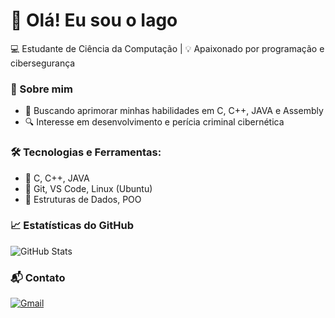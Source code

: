 # 👋 Olá! Eu sou o Iago 

💻 Estudante de Ciência da Computação | 💡 Apaixonado por programação e cibersegurança

### 🚀 Sobre mim
- 🎯 Buscando aprimorar minhas habilidades em  C, C++, JAVA e Assembly
- 🔍 Interesse em desenvolvimento e perícia criminal cibernética

### 🛠️ Tecnologias e Ferramentas:
- 🔹 C, C++, JAVA
- 🔹 Git, VS Code, Linux (Ubuntu)
- 🔹 Estruturas de Dados, POO

### 📈 Estatísticas do GitHub
![GitHub Stats](https://github-readme-stats.vercel.app/api?username=iago-dev&show_icons=true&theme=dark)

### 📬 Contato
[![Gmail](https://img.shields.io/badge/Email-000?style=for-the-badge&logo=gmail&logoColor=red)](mailto:iagooliveiralo070@gmail.com)
